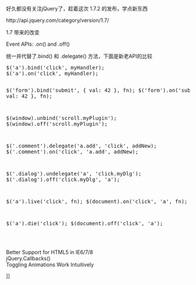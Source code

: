 <p>好久都没有关注jQuery了，趁着这次 1.7.2 的发布，学点新东西</p>
<p>http://api.jquery.com/category/version/1.7/</p>
<p>1.7 带来的改变</p>
<p>Event APIs: .on() and .off()</p>
<p>统一并代替了.bind() 和 .delegate() 方法，下面是新老API的比较</p>
<div class="cnblogs_Highlighter">
<pre class="brush:javascript;gutter:true;">$('a').bind('click', myHandler);
$('a').on('click', myHandler);

$('form').bind('submit', { val: 42 }, fn);
$('form').on('submit', { val: 42 }, fn);

$(window).unbind('scroll.myPlugin');
$(window).off('scroll.myPlugin');

$('.comment').delegate('a.add', 'click', addNew);
$('.comment').on('click', 'a.add', addNew);

$('.dialog').undelegate('a', 'click.myDlg');
$('.dialog').off('click.myDlg', 'a');

$('a').live('click', fn);
$(document).on('click', 'a', fn);

$('a').die('click');
$(document).off('click', 'a');
</pre>
</div>
<p>　　</p>
<p>Better Support for HTML5 in IE6/7/8<br />jQuery.Callbacks()<br />Toggling Animations Work Intuitively</p>]]